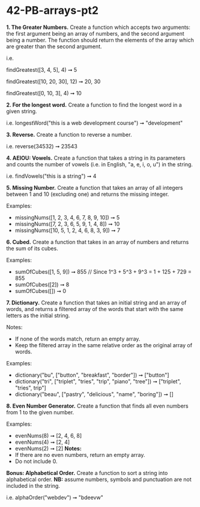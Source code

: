 # 42-PB-arrays-pt2

**1. The Greater Numbers.**
Create a function which accepts two arguments: the first argument being an array of numbers, and the second argument being a number. The function should return the elements of the array which are greater than the second argument.

i.e.

findGreatest([3, 4, 5], 4) ➞ 5

findGreatest([10, 20, 30], 12) ➞ 20, 30

findGreatest([0, 10, 3], 4) ➞ 10

**2. For the longest word.**
Create a function to find the longest word in a given string.

i.e. longestWord("this is a web development course") ➞ "development"

**3. Reverse.**
Create a function to reverse a number.

i.e. reverse(34532) ➞ 23543

**4. AEIOU: Vowels.**
Create a function that takes a string in its parameters and counts the number of vowels (i.e. in English, "a, e, i, o, u") in the string.

i.e. findVowels("this is a string") ➞ 4

**5. Missing Number.**
Create a function that takes an array of all integers between 1 and 10 (excluding one) and returns the missing integer.

Examples:

- missingNums([1, 2, 3, 4, 6, 7, 8, 9, 10]) ➞ 5
- missingNums([7, 2, 3, 6, 5, 9, 1, 4, 8]) ➞ 10
- missingNums([10, 5, 1, 2, 4, 6, 8, 3, 9]) ➞ 7

**6. Cubed.**
Create a function that takes in an array of numbers and returns the sum of its cubes.

Examples:

- sumOfCubes([1, 5, 9]) ➞ 855 // Since 1^3 + 5^3 + 9^3 = 1 + 125 + 729 = 855
- sumOfCubes([2]) ➞ 8
- sumOfCubes([]) ➞ 0

**7. Dictionary.**
Create a function that takes an initial string and an array of words, and returns a filtered array of the words that start with the same letters as the initial string.

Notes:

- If none of the words match, return an empty array.
- Keep the filtered array in the same relative order as the original array of words.

Examples:

- dictionary("bu", ["button", "breakfast", "border"]) ➞ ["button"]
- dictionary("tri", ["triplet", "tries", "trip", "piano", "tree"]) ➞ ["triplet", "tries", trip"]
- dictionary("beau", ["pastry", "delicious", "name", "boring"]) ➞ []

**8. Even Number Generator.**
Create a function that finds all even numbers from 1 to the given number.

Examples:

- evenNums(8) ➞ [2, 4, 6, 8]
- evenNums(4) ➞ [2, 4]
- evenNums(2) ➞ [2]
  **Notes:**
- If there are no even numbers, return an empty array.
- Do not include 0.

**Bonus: Alphabetical Order.**
Create a function to sort a string into alphabetical order. **NB:** assume numbers, symbols and punctuation are not included in the string.

i.e. alphaOrder("webdev") ➞ "bdeevw"